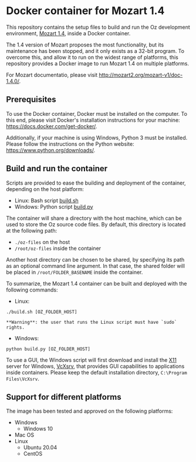 # Docker container for Mozart 1.4

This repository contains the setup files to build and run
the Oz development environment, [Mozart 1.4](http://mozart2.org/mozart-v1/),
inside a Docker container.

The 1.4 version of Mozart proposes the most functionality,
but its maintenance has been stopped,
and it only exists as a 32-bit program.
To overcome this, and allow it to run on the widest range of platforms,
this repository provides a Docker image to run Mozart 1.4 on multiple platforms.

For Mozart documentatio, please visit
http://mozart2.org/mozart-v1/doc-1.4.0/.

## Prerequisites

To use the Docker container, Docker must be installed on the computer.
To this end, please visit Docker's installation instructions for your machine:
https://docs.docker.com/get-docker/.

Additionally, if your machine is using Windows, Python 3 must be installed.
Please follow the instructions on the Python website:
https://www.python.org/downloads/.

## Build and run the container

Scripts are provided to ease the building and deployment of the container,
depending on the host platform:
- Linux: Bash script [build.sh](build.sh)
- Windows: Python script [build.py](build.py)

The container will share a directory with the host machine,
which can be used to store the Oz source code files.
By default, this directory is located at the following path:
- `./oz-files` on the host
- `/root/oz-files` inside the container

Another host directory can be chosen to be shared,
by specifying its path as an optional command line argument.
In that case, the shared folder will be placed in
`/root/FOLDER_BASENAME` inside the container.

To summarize, the Mozart 1.4 container can be built and deployed with the following commands:
- Linux:
```
./build.sh [OZ_FOLDER_HOST]
```
    **Warning**: the user that runs the Linux script must have `sudo` rights.

- Windows:
```
python build.py [OZ_FOLDER_HOST]
```

To use a GUI, the Windows script will first download and install the
[X11](https://en.wikipedia.org/wiki/X_Window_System) server for Windows,
[VcXsrv](https://sourceforge.net/projects/vcxsrv/),
that provides GUI capabilities to applications inside containers.
Please keep the default installation directory,
`C:\Program Files\VcXsrv`.


## Support for different platforms

The image has been tested and approved on the following platforms:
- Windows
    - Windows 10
- Mac OS
- Linux
    - Ubuntu 20.04
    - CentOS